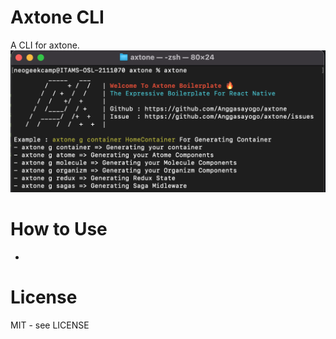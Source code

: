 # Axtone CLI

A CLI for axtone.
![alt text](images/example.png)
# How to Use

-

# License

MIT - see LICENSE


